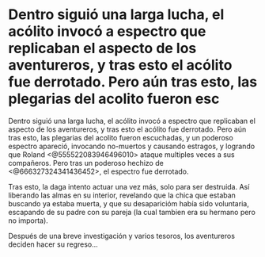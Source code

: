 # Dentro siguió una larga lucha, el acólito invocó a espectro que replicaban el aspecto de los aventureros, y tras esto el acólito fue derrotado. Pero aún tras esto, las plegarias del acolito fueron esc

Dentro siguió una larga lucha, el acólito invocó a espectro que replicaban el aspecto de los aventureros, y tras esto el acólito fue derrotado. Pero aún tras esto, las plegarias del acolito fueron escuchadas, y un poderoso espectro apareció, invocando no-muertos y causando estragos, y logrando que Roland <@555522083946496010> ataque multiples veces a sus compañeros. Pero tras un poderoso hechizo de <@666327324341436452>, el espectro fue derrotado.

Tras esto, la daga intento actuar una vez más, solo para ser destruida. Así liberando las almas en su interior, revelando que la chica que estaban buscando ya estaba muerta, y que su desaparicióm había sido voluntaria, escapando de su padre con su pareja (la cual tambien era su hermano pero no importa).

Después de una breve investigación y varios tesoros, los aventureros deciden hacer su regreso...

